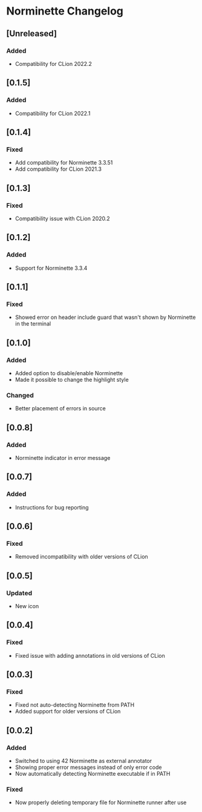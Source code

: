 <!-- Keep a Changelog guide -> https://keepachangelog.com -->

# Norminette Changelog

## [Unreleased]
### Added
- Compatibility for CLion 2022.2

## [0.1.5]
### Added
- Compatibility for CLion 2022.1

## [0.1.4]
### Fixed
- Add compatibility for Norminette 3.3.51
- Add compatibility for CLion 2021.3

## [0.1.3]
### Fixed
- Compatibility issue with CLion 2020.2

## [0.1.2]
### Added
- Support for Norminette 3.3.4

## [0.1.1]
### Fixed
- Showed error on header include guard that wasn't shown by Norminette in the
terminal

## [0.1.0]
### Added
- Added option to disable/enable Norminette
- Made it possible to change the highlight style
### Changed
- Better placement of errors in source

## [0.0.8]
### Added
- Norminette indicator in error message

## [0.0.7]
### Added
- Instructions for bug reporting

## [0.0.6]
### Fixed
- Removed incompatibility with older versions of CLion

## [0.0.5]
### Updated
- New icon 

## [0.0.4]
### Fixed
- Fixed issue with adding annotations in old versions of CLion 

## [0.0.3]
### Fixed
- Fixed not auto-detecting Norminette from PATH
- Added support for older versions of CLion

## [0.0.2]
### Added
- Switched to using 42 Norminette as external annotator
- Showing proper error messages instead of only error code
- Now automatically detecting Norminette executable if in PATH

### Fixed
- Now properly deleting temporary file for Norminette runner after use